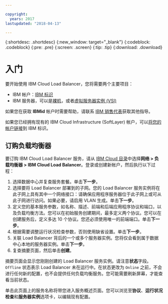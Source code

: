 ```yaml
---

copyright:
  years: 2017
lastupdated: "2018-04-13"

---
```


{:shortdesc: .shortdesc}
{:new_window: target="_blank"}
{:codeblock: .codeblock}
{:pre: .pre}
{:screen: .screen}
{:tip: .tip}
{:download: .download}


# 入门
要开始使用 IBM Cloud Load Balancer，您将需要两个主要项目：

* IBM 帐户：[IBM 标识](https://www.ibm.com/account/us-en/signup/register.html)
* IBM 服务器，可以是[裸机](https://console.bluemix.net/docs/bare-metal/about.html#getting-started-with-bare-metal-servers)，或者[虚拟服务器实例 (VSI)](https://console.bluemix.net/docs/vsi/vsi_index.html#getting-started-with-virtual-servers)
 
如果您在获取 **IBMid** 帐户时需要帮助，请联系 [IBM 销售代表](https://www.ibm.com/cloud-computing/bluemix/contact-us)获取其他指导。

如果您已经拥有现有的 IBM Cloud Infrastructure (SoftLayer) 帐户，可以[将您的帐户链接](https://console.bluemix.net/docs/account/softlayerlink.html#unifyingaccounts)到 IBM 标识。 

## 订购负载均衡器

要订购 IBM Cloud Load Balancer 服务，请从 [IBM Cloud 目录](https://console.bluemix.net/catalog/infrastructure/load-balancer-group)中选择**网络 > 负载均衡器 > IBM Cloud Load Balancer**。登录或创建新帐户，然后执行以下过程：

1. 选择数据中心并复查服务套餐。单击**下一步**。
2. 选择要将 Load Balancer 部署到的子网。您的 Load Balancer 服务实例将在此子网上具有其中一个网络接口：请确保应用程序服务器位于此子网上或可从此子网进行访问。如果必要，请启用 VLAN 生成。单击**下一步**。
3. 定义您的基本服务参数，如名称、描述、前端和后端应用程序协议和端口，以及负载均衡方法。您可以在初始服务创建期间，最多定义两个协议。您可以在创建服务后，定义多达 10 个协议。您还必须使用唯一的前端端口。单击**下一步**。
4. 根据需要调整运行状况检查参数，否则使用缺省设置。单击**下一步**。
5. 关联 Load Balancer 背后的一个或多个服务器实例。您将仅会看到属于数据中心本地的服务器实例。单击**下一步**。
6. 复查摘要页面，然后单击**创建**。 


摘要页面会显示您刚刚创建的 Load Balancer 服务实例。请注意**状态**字段。`Offline` 状态表示 Load Balancer 未在运行中。在状态更改为 `Online` 之前，不会进行任何新的配置，也不会提供任何负载均衡服务。您可能需要刷新屏幕，才能查看当前状态。
 
单击此页面上的服务名称将带您进入服务概述页面。您可以浏览至**协议**、**运行状况检查**和**服务器实例**选项卡，以编辑现有配置。
